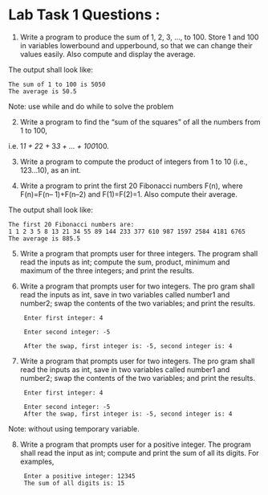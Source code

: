 # Lab Task 1 Questions :

1. Write a program to produce the sum of 1, 2, 3, ..., to 100. Store 1 and 100 in 
variables lowerbound and upperbound, so that we can change their values 
easily. Also compute and display the average.

 The output shall look like:

    The sum of 1 to 100 is 5050
    The average is 50.5
Note: use while and do while to solve the problem

2. Write a program to find the “sum of the squares” of all the numbers from 1 to 100, 

i.e. 1*1 + 2*2 + 3*3 + ... + 100*100.

3. Write a program to compute the product of integers from 1 to 10 (i.e., 123...10), as 
an int.

4. Write a program to print the first 20 Fibonacci numbers F(n), where F(n)=F(n–
1)+F(n–2) and F(1)=F(2)=1. Also compute their average. 

The output shall look 
like:

    The first 20 Fibonacci numbers are:
    1 1 2 3 5 8 13 21 34 55 89 144 233 377 610 987 1597 2584 4181 6765 
    The average is 885.5

   5. Write a program that prompts user for three integers. The program shall read the 
inputs as int; compute the sum, product, minimum and maximum of the three 
integers; and print the results. 

6. Write a program that prompts user for two integers. The pro gram shall read 
the inputs as int, save in two variables called number1 and number2; swap the 
contents of the two variables; and print the results.

        Enter first integer: 4

        Enter second integer: -5

        After the swap, first integer is: -5, second integer is: 4

7. Write a program that prompts user for two integers. The pro gram 
shall read the inputs as int, save in two variables called number1 
and number2; swap the contents of the two variables; and print the 
results.

        Enter first integer: 4 

        Enter second integer: -5 
        After the swap, first integer is: -5, second integer is: 4

Note: without using temporary variable.



8. Write a program that prompts user for a positive integer. The program shall 
read the input as int; compute and print the sum of all its digits. For examples,

        Enter a positive integer: 12345
        The sum of all digits is: 15



